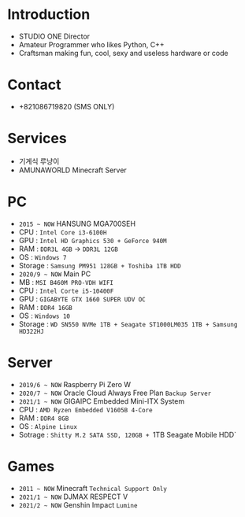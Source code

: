 # Introduction
- STUDIO ONE Director
- Amateur Programmer who likes Python, C++
- Craftsman making fun, cool, sexy and useless hardware or code

# Contact
- +821086719820 (SMS ONLY)

# Services
- 기계식 루냥이
- AMUNAWORLD Minecraft Server

# PC
- `2015 ~ NOW` HANSUNG MGA700SEH
 - CPU : `Intel Core i3-6100H`
 - GPU : `Intel HD Graphics 530 + GeForce 940M`
 - RAM : `DDR3L 4GB` → `DDR3L 12GB`
 - OS : `Windows 7`
 - Storage : `Samsung PM951 128GB + Toshiba 1TB HDD`
- `2020/9 ~ NOW` Main PC
 - MB : `MSI B460M PRO-VDH WIFI`
 - CPU : `Intel Corte i5-10400F`
 - GPU : `GIGABYTE GTX 1660 SUPER UDV OC`
 - RAM : `DDR4 16GB`
 - OS : `Windows 10`
 - Storage : `WD SN550 NVMe 1TB + Seagate ST1000LM035 1TB + Samsung HD322HJ`

# Server
- `2019/6 ~ NOW` Raspberry Pi Zero W
- `2020/7 ~ NOW` Oracle Cloud Always Free Plan `Backup Server`
- `2021/1 ~ NOW` GIGAIPC Embedded Mini-ITX System
 - CPU : `AMD Ryzen Embedded V1605B 4-Core`
 - RAM : `DDR4 8GB`
 - OS : `Alpine Linux`
 - Sotrage : `Shitty M.2 SATA SSD, 120GB + `1TB Seagate Mobile HDD`

# Games
- `2011 ~ NOW` Minecraft `Technical Support Only`
- `2021/1 ~ NOW` DJMAX RESPECT V
- `2021/2 ~ NOW` Genshin Impact `Lumine`
